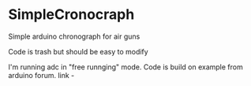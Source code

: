 # SimpleCronocraph
Simple arduino chronograph for air guns


Code is trash but should be easy to modify

I'm running adc in "free runnging" mode. Code is build on example from arduino forum.
link -

